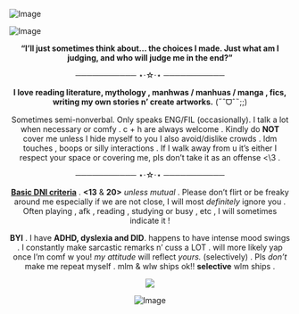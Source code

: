 ![Image](https://github.com/user-attachments/assets/a8b0e526-0935-46ec-908c-dced8c632ccf)


![Image](https://github.com/user-attachments/assets/504e4b51-078e-439c-b115-5dcabf8fd1d5)

<div align="center">
 
**“I’ll just sometimes think about... the choices I made. Just what am I judging, and who will judge me in the end?”**

<p align="center">─────────── ⋆⋅☆⋅⋆ ───────────

**I love reading literature, mythology , manhwas / manhuas / manga , fics, writing my own stories n’ create artworks.** (˶ˆᗜˆ˵;;)

Sometimes semi-nonverbal. Only speaks ENG/FIL (occasionally). I talk a lot when necessary or comfy . c + h are always welcome . Kindly do **NOT** cover me unless I hide myself to you I also avoid/dislike crowds . Idm touches , boops or silly interactions . If I walk away from u it’s either I respect your space or covering me, pls don’t take it as an offense <\3 .

<p align="center">─────────── ⋆⋅☆⋅⋆ ───────────
 
[**Basic DNI criteria**](https://listography.com/basic_dni)  . **<13** & **20>** _unless mutual_ . Please don’t flirt or be freaky around me especially if we are not close, I will most *definitely* ignore you . Often playing , afk , reading , studying or busy , etc , I will sometimes indicate it ! 

**BYI** . I have **ADHD, dyslexia and DID**. happens to have intense mood swings . I constantly make sarcastic remarks n’ cuss a LOT . will more likely yap once I’m comf w you! *my attitude* will reflect *yours.* (selectively) . Pls *don’t* make me repeat myself . mlm & wlw ships ok!! **selective** wlm ships .

![](https://komarev.com/ghpvc/?username=your-github-username&abbreviated=true/username=your-github-username&color=yellow)

![Image](https://github.com/user-attachments/assets/a6eff3a7-2ce9-4afc-b402-88eee659232f)

